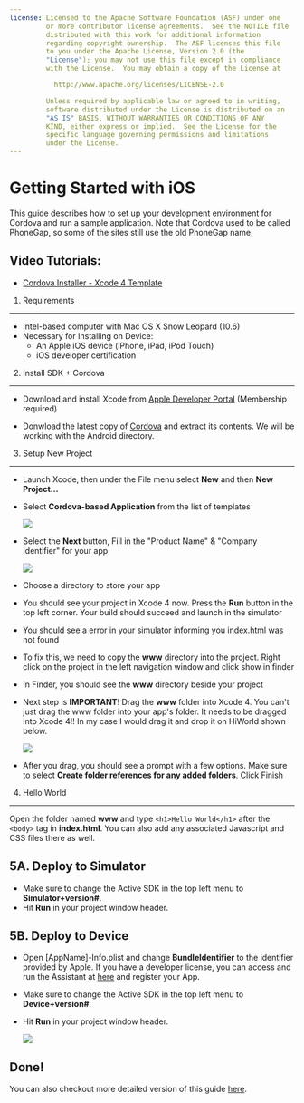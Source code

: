 ```yaml
---
license: Licensed to the Apache Software Foundation (ASF) under one
         or more contributor license agreements.  See the NOTICE file
         distributed with this work for additional information
         regarding copyright ownership.  The ASF licenses this file
         to you under the Apache License, Version 2.0 (the
         "License"); you may not use this file except in compliance
         with the License.  You may obtain a copy of the License at

           http://www.apache.org/licenses/LICENSE-2.0

         Unless required by applicable law or agreed to in writing,
         software distributed under the License is distributed on an
         "AS IS" BASIS, WITHOUT WARRANTIES OR CONDITIONS OF ANY
         KIND, either express or implied.  See the License for the
         specific language governing permissions and limitations
         under the License.
---
```


Getting Started with iOS
========================

This guide describes how to set up your development environment for Cordova and run a sample application.  Note that Cordova used to be called PhoneGap, so some of the sites still use the old PhoneGap name.


Video Tutorials:
----------------

- [Cordova Installer - Xcode 4 Template](http://www.youtube.com/v/R9zktJUN7AI?autoplay=1)


1. Requirements
---------------
- Intel-based computer with Mac OS X Snow Leopard (10.6)
- Necessary for Installing on Device:
    - An Apple iOS device (iPhone, iPad, iPod Touch)
    - iOS developer certification


2. Install SDK + Cordova
------------------------

- Download and install Xcode from [Apple Developer Portal](http://developer.apple.com) (Membership required)</p>
- Donwload the latest copy of [Cordova](http://phonegap.com/download) and extract its contents. We will be working with the Android directory.


3. Setup New Project
--------------------

- Launch Xcode, then under the File menu select **New** and then **New Project...**
- Select **Cordova-based Application** from the list of templates

    ![](img/guide/getting-started/ios/XCode4-templates.png)
- Select the **Next** button, Fill in the "Product Name" &amp; "Company Identifier" for your app

    ![](img/guide/getting-started/ios/xcode4-name_your_app.png)
    
- Choose a directory to store your app
- You should see your project in Xcode 4 now. Press the **Run** button in the top left corner. Your build should succeed and launch in the simulator
- You should see a error in your simulator informing you index.html was not found
- To fix this, we need to copy the **www** directory into the project. Right click on the project in the left navigation window and click show in finder
- In Finder, you should see the **www** directory beside your project
- Next step is **IMPORTANT**! Drag the **www** folder into Xcode 4. You can't just drag the www folder into your app's folder. It needs to be dragged into Xcode 4!! In my case I would drag it and drop it on HiWorld shown below.
    
    ![](img/guide/getting-started/ios/project.jpg)
- After you drag, you should see a prompt with a few options. Make sure to select **Create folder references for any added folders**. Click Finish


4. Hello World
--------------

Open the folder named **www** and type `<h1>Hello World</h1>` after the `<body>` tag in **index.html**. You can also add any associated Javascript and CSS files there as well.
    
    
5A. Deploy to Simulator
-----------------------

- Make sure to change the Active SDK in the top left menu to **Simulator+version#**.
- Hit **Run** in your project window header.


5B. Deploy to Device
--------------------

- Open [AppName]-Info.plist and change **BundleIdentifier** to the identifier provided by Apple. If you have a developer license, you can access and run the Assistant at [here](http://developer.apple.com/iphone/manage/overview/index.action) and register your App.
- Make sure to change the Active SDK in the top left menu to **Device+version#**.
- Hit **Run** in your project window header.

    ![](img/guide/getting-started/ios/HelloWorldiPhone4.png)    


Done!
-----

You can also checkout more detailed version of this guide [here](http://wiki.phonegap.com/w/page/39991939/Getting-Started-with-PhoneGap-iOS-using-Xcode-4-%28Template-Version%29).

